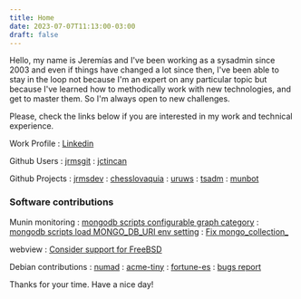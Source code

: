 ```yaml
---
title: Home
date: 2023-07-07T11:13:00-03:00
draft: false
---
```


Hello, my name is Jeremías and I've been working as a sysadmin since 2003 and
even if things have changed a lot since then, I've been able to stay in the loop
not because I'm an expert on any particular topic but because I've learned how
to methodically work with new technologies, and get to master them. So I'm
always open to new challenges.

Please, check the links below if you are interested in my work and technical
experience.

Work Profile
: [Linkedin](https://uy.linkedin.com/in/jeremiascasteglione)

Github Users
: [jrmsgit](https://github.com/jrmsgit)
: [jctincan](https://github.com/jctincan)

Github Projects
: [jrmsdev](https://github.com/jrmsdev)
: [chesslovaquia](https://github.com/chesslovaquia)
: [uruws](https://github.com/uruws)
: [tsadm](https://github.com/tsadm)
: [munbot](https://github.com/munbot)

### Software contributions

Munin monitoring
: [mongodb scripts configurable graph category](https://github.com/munin-monitoring/contrib/pull/1191)
: [mongodb scripts load MONGO_DB_URI env setting](https://github.com/munin-monitoring/contrib/pull/1190)
: [Fix mongo_collection_](https://github.com/munin-monitoring/contrib/pull/1189)

webview
: [Consider support for FreeBSD](https://github.com/webview/webview/issues/74)

Debian contributions
: [numad](https://tracker.debian.org/pkg/numad)
: [acme-tiny](https://tracker.debian.org/pkg/acme-tiny)
: [fortune-es](https://bugs.debian.org/cgi-bin/bugreport.cgi?bug=378050)
: [bugs report](https://bugs.debian.org/cgi-bin/pkgreport.cgi?correspondent=debian@jrms.com.ar&archive=both)

Thanks for your time. Have a nice day!
